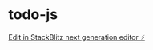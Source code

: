 # todo-js

[Edit in StackBlitz next generation editor ⚡️](https://stackblitz.com/~/github.com/kozyocho/todo-js)